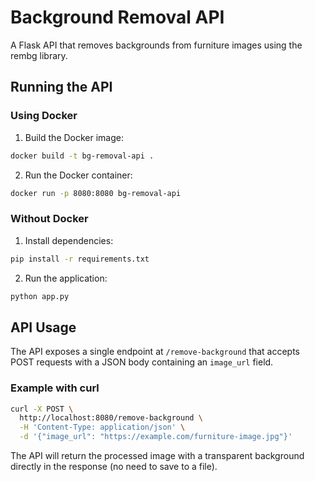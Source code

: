 # Background Removal API

A Flask API that removes backgrounds from furniture images using the rembg library.

## Running the API

### Using Docker

1. Build the Docker image:
```bash
docker build -t bg-removal-api .
```

2. Run the Docker container:
```bash
docker run -p 8080:8080 bg-removal-api
```

### Without Docker

1. Install dependencies:
```bash
pip install -r requirements.txt
```

2. Run the application:
```bash
python app.py
```

## API Usage

The API exposes a single endpoint at `/remove-background` that accepts POST requests with a JSON body containing an `image_url` field.

### Example with curl

```bash
curl -X POST \
  http://localhost:8080/remove-background \
  -H 'Content-Type: application/json' \
  -d '{"image_url": "https://example.com/furniture-image.jpg"}'
```

The API will return the processed image with a transparent background directly in the response (no need to save to a file). 